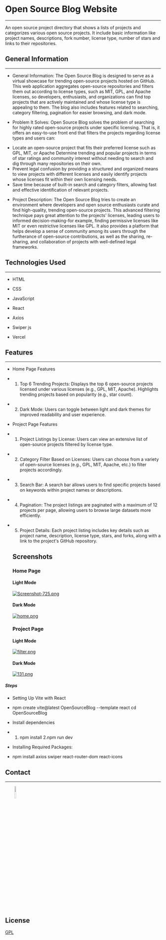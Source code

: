 <h1>Open Source Blog Website</h1>
<hr><p>An open source project directory that shows a lists of projects and categorizes various open source projects. It include basic information like project names, descriptions, fork number, license type, number of stars and links to their repositories.</p><h2>General Information</h2>
<hr><ul>
<li>General Information:
The Open Source Blog is designed to serve as a virtual showcase for trending open-source projects hosted on GitHub. This web application aggregates open-source repositories and filters them out according to license types, such as MIT, GPL, and Apache licenses, so developers, enthusiasts, and organizations can find top projects that are actively maintained and whose license type is appealing to them. The blog also includes features related to searching, category filtering, pagination for easier browsing, and dark mode.</li>
</ul><ul>
<li>Problem It Solves:
Open Source Blog solves the problem of searching for highly rated open-source projects under specific licensing. That is, it offers an easy-to-use front end that filters the projects regarding license types and users can:</li>
</ul>
<ul>
<li>Locate an open-source project that fits their preferred license such as GPL, MIT, or Apache
Determine trending and popular projects in terms of star ratings and community interest without needing to search and dig through many repositories on their own.</li>
<li>Prevent legal confusion by providing a structured and organized means to view projects with different licenses and easily identify projects whose licenses fit within their own licensing needs.</li>
<li>Save time because of built-in search and category filters, allowing fast and effective identification of relevant projects.</li>
</ul><ul>
<li>Project Description:
The Open Source Blog tries to create an environment where developers and open source enthusiasts curate and find high-quality, trending open-source projects. This advanced filtering technique pays great attention to the projects' licenses, leading users to informed decision-making-for example, finding permissive licenses like MIT or even restrictive licenses like GPL. It also provides a platform that helps develop a sense of community among its users through the furtherance of open-source contributions, as well as the sharing, re-sharing, and collaboration of projects with well-defined legal frameworks.</li>
</ul><h2>Technologies Used</h2>
<hr><ul>
<li>HTML</li>
</ul><ul>
<li>CSS</li>
</ul><ul>
<li>JavaScript</li>
</ul><ul>
<li>React</li>
</ul><ul>
<li>Axios</li>
</ul><ul>
<li>Swiper js</li>
</ul><ul>
<li>Vercel</li>
</ul><h2>Features</h2>
<hr><ul>
<li>Home Page Features</li>
</ul><ul>
<li>
<ol>
<li>Top 6 Trending Projects:  Displays the top 6 open-source projects licensed under various licenses (e.g., GPL, MIT, Apache). Highlights trending projects based on popularity (e.g., star count).</li>
</ol>
</li>
</ul><ul>
<li>
<ol start="2">
<li>Dark Mode:  Users can toggle between light and dark themes for improved readability and user experience.</li>
</ol>
</li>
</ul><ul>
<li>Project Page Features</li>
</ul><ul>
<li>
<ol>
<li>Project Listings by License:  Users can view an extensive list of open-source projects filtered by license type.</li>
</ol>
</li>
</ul><ul>
<li>
<ol start="2">
<li>Category Filter Based on Licenses:  Users can choose from a variety of open-source licenses (e.g., GPL, MIT, Apache, etc.) to filter projects accordingly.</li>
</ol>
</li>
</ul><ul>
<li>
<ol start="3">
<li>Search Bar:  A search bar allows users to find specific projects based on keywords within project names or descriptions.</li>
</ol>
</li>
</ul><ul>
<li>
<ol start="4">
<li>Pagination:  The project listings are paginated with a maximum of 12 projects per page, allowing users to browse large datasets more efficiently.</li>
</ol>
</li>
</ul><ul>
<li>
<ol start="5">
<li>Project Details:  Each project listing includes key details such as project name, description, license type, stars, and forks, along with a link to the project's GitHub repository.</li>
</ol>
</li>



## Screenshots
### **Home Page**
#### Light Mode
[![Screenshot-725.png](https://i.postimg.cc/wjRJkprT/Screenshot-725.png)](https://postimg.cc/BjsXqdsd)

#### Dark Mode
[![home.png](https://i.postimg.cc/3wRwZCNj/home.png)](https://postimg.cc/jDpKxfzC)

### **Project Page**

#### Light Mode
[![filter.png](https://i.postimg.cc/XYnqr00z/filter.png)](https://postimg.cc/bsFp5Wrx)

#### Dark Mode
[![131.png](https://i.postimg.cc/Cx0BbqbJ/131.png)](https://postimg.cc/Lny8phCZ)





</ul><h5>Steps</h5><ul>
<li>Setting Up Vite with React</li>
</ul><ul>
<li>npm create vite@latest OpenSourceBlog --template react cd OpenSourceBlog</li>
</ul><ul>
<li>Install dependencies</li>
</ul><ul>
<li>
<ol>
<li>npm install 2.npm run dev</li>
</ol>
</li>
</ul><ul>
<li>Installing Required Packages:</li>
</ul><ul>
<li>npm install axios swiper react-router-dom react-icons</li>
</ul><h2>Contact</h2>
<hr><p><span style="margin-right: 30px;"></span><a href="https://github.com/mideyolu"><img target="_blank" src="https://cdn.jsdelivr.net/gh/devicons/devicon/icons/github/github-original.svg" style="width: 10%;"></a></p>



## License

[GPL](https://www.gnu.org/licenses/gpl-3.0.html)


